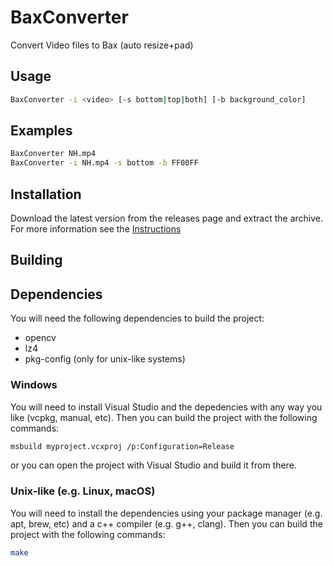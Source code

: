 # BaxConverter
Convert Video files to Bax (auto resize+pad)

## Usage
```bash
BaxConverter -i <video> [-s bottom|top|both] [-b background_color]
```

## Examples
```bash
BaxConverter NH.mp4
BaxConverter -i NH.mp4 -s bottom -b FF00FF
```

## Installation
Download the latest version from the releases page and extract the archive. For more information see the [Instructions](https://github.com/MechanicalDragon0687/BaxTools/wiki/3-Converting-Videos)

## Building

## Dependencies
You will need the following dependencies to build the project:
- opencv
- lz4
- pkg-config (only for unix-like systems)

### Windows
You will need to install Visual Studio and the depedencies with any way you like (vcpkg, manual, etc).
Then you can build the project with the following commands:
```bash
msbuild myproject.vcxproj /p:Configuration=Release
```
or you can open the project with Visual Studio and build it from there.

### Unix-like (e.g. Linux, macOS)
You will need to install the dependencies using your package manager (e.g. apt, brew, etc) and a c++ compiler (e.g. g++, clang).
Then you can build the project with the following commands:
```bash
make
```
